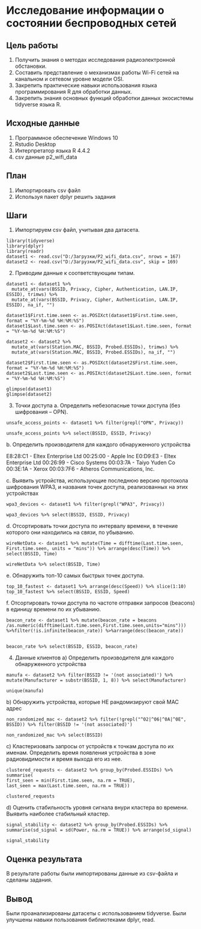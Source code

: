 # Исследование информации о состоянии беспроводных сетей

## Цель работы

1. Получить знания о методах исследования радиоэлектронной обстановки.
2. Составить представление о механизмах работы Wi-Fi сетей на канальном и сетевом уровне модели OSI.
3. Закрепить практические навыки использования языка программирования R для обработки данных.
4. Закрепить знания основных функций обработки данных экосистемы tidyverse языка R.

## Исходные данные

1. Программное обеспечение Windows 10
2. Rstudio Desktop
3. Интерпретатор языка R 4.4.2
4. csv данные p2_wifi_data

## План

1. Импортировать csv файл
2. Используя пакет dplyr решить задания

## Шаги

1. Импортируем csv файл, учитывая два датасета.

```{r}
library(tidyverse)
library(dplyr)
library(readr)
dataset1 <- read.csv("D:/Загрузки/P2_wifi_data.csv", nrows = 167)
dataset2 <- read.csv("D:/Загрузки/P2_wifi_data.csv", skip = 169)
```
2. Приводим данные к соответствующим типам.

```{r}
dataset1 <- dataset1 %>% 
  mutate_at(vars(BSSID, Privacy, Cipher, Authentication, LAN.IP, ESSID), trimws) %>%
  mutate_at(vars(BSSID, Privacy, Cipher, Authentication, LAN.IP, ESSID), na_if, "")

dataset1$First.time.seen <- as.POSIXct(dataset1$First.time.seen, format = "%Y-%m-%d %H:%M:%S")
dataset1$Last.time.seen <- as.POSIXct(dataset1$Last.time.seen, format = "%Y-%m-%d %H:%M:%S")

dataset2 <- dataset2 %>% 
  mutate_at(vars(Station.MAC, BSSID, Probed.ESSIDs), trimws) %>%
  mutate_at(vars(Station.MAC, BSSID, Probed.ESSIDs), na_if, "")

dataset2$First.time.seen <- as.POSIXct(dataset2$First.time.seen, format = "%Y-%m-%d %H:%M:%S")
dataset2$Last.time.seen <- as.POSIXct(dataset2$Last.time.seen, format = "%Y-%m-%d %H:%M:%S")

glimpse(dataset1)
glimpse(dataset2)
```
3. Точки доступа a. Определить небезопасные точки доступа (без шифрования – OPN).

```{r}
unsafe_access_points <- dataset1 %>% filter(grepl("OPN", Privacy))

unsafe_access_points %>% select(BSSID, ESSID, Privacy)
```

b. Определить производителя для каждого обнаруженного устройства

E8:28:C1 - Eltex Enterprise Ltd 00:25:00 - Apple Inc E0:D9:E3 - Eltex Enterprise Ltd 00:26:99 - Cisco Systems 00:03:7A - Taiyo Yuden Co 00:3E:1A - Xerox 00:03:7F6 - Atheros Communications, Inc.

c. Выявить устройства, использующие последнюю версию протокола шифрования WPA3, и названия точек доступа, реализованных на этих устройствах

```{r}
wpa3_devices <- dataset1 %>% filter(grepl("WPA3", Privacy))

wpa3_devices %>% select(BSSID, ESSID, Privacy)
```

d. Отсортировать точки доступа по интервалу времени, в течение которого они находились на связи, по убыванию.

```{r}
wireNetData <- dataset1 %>% mutate(Time = difftime(Last.time.seen, First.time.seen, units = "mins")) %>% arrange(desc(Time)) %>% select(BSSID, Time)

wireNetData %>% select(BSSID, Time)
```

e. Обнаружить топ-10 самых быстрых точек доступа.

```{r}
top_10_fastest <- dataset1 %>% arrange(desc(Speed)) %>% slice(1:10)
top_10_fastest %>% select(BSSID, ESSID, Speed)
```

f. Отсортировать точки доступа по частоте отправки запросов (beacons) в единицу времени по их убыванию.

```{r}
beacon_rate <- dataset1 %>% mutate(beacon_rate = beacons /as.numeric(difftime(Last.time.seen,First.time.seen,units="mins"))) %>%filter(!is.infinite(beacon_rate)) %>%arrange(desc(beacon_rate))


beacon_rate %>% select(BSSID, ESSID, beacon_rate)
```

4. Данные клиентов 
a) Определить производителя для каждого обнаруженного устройства

```{r}
manufa <- dataset2 %>% filter(BSSID != '(not associated)') %>% mutate(Manufacturer = substr(BSSID, 1, 8)) %>% select(Manufacturer)

unique(manufa)
```

b) Обнаружить устройства, которые НЕ рандомизируют свой MAC адрес

```{r}
non_randomized_mac <- dataset2 %>% filter(!grepl("^02|^06|^0A|^0E", BSSID)) %>% filter(BSSID != '(not associated)')

non_randomized_mac %>% select(BSSID)
```

c) Кластеризовать запросы от устройств к точкам доступа по их именам. Определить время появления устройства в зоне радиовидимости и время выхода его из нее.

```{r}
clustered_requests <- dataset2 %>% group_by(Probed.ESSIDs) %>% summarise(
first_seen = min(First.time.seen, na.rm = TRUE),
last_seen = max(Last.time.seen, na.rm = TRUE))

clustered_requests
```

d) Оценить стабильность уровня сигнала внури кластера во времени. Выявить наиболее стабильный кластер.

```{r}
signal_stability <- dataset2 %>% group_by(Probed.ESSIDs) %>% summarise(sd_signal = sd(Power, na.rm = TRUE)) %>% arrange(sd_signal)

signal_stability 
```

## Оценка результата

В результате работы были импортированы данные из csv-файла и сделаны задания.

## Вывод

Были проанализированы датасеты с использованием tidyverse. Были улучшены навыки пользования библиотеками dplyr, read.